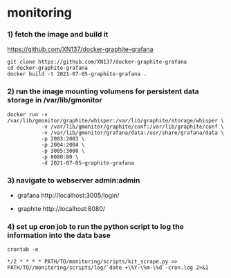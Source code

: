 # monitoring

### 1) fetch the image and build it

https://github.com/XN137/docker-graphite-grafana

```
git clone https://github.com/XN137/docker-graphite-grafana
cd docker-graphite-grafana
docker build -t 2021-07-05-graphite-grafana .
```

### 2) run the image mounting volumens for persistent data storage in /var/lib/gmonitor

```
docker run -v /var/lib/gmonitor/graphite/whisper:/var/lib/graphite/storage/whisper \
           -v /var/lib/gmonitor/graphite/conf:/var/lib/graphite/conf \
           -v /var/lib/gmonitor/grafana/data:/usr/share/grafana/data \
           -p 2003:2003 \
           -p 2004:2004 \
           -p 3005:3000 \
           -p 8080:80 \
           -d 2021-07-05-graphite-grafana

```

### 3) navigate to webserver admin:admin

- grafana
http://localhost:3005/login/

- graphite
http://localhost:8080/

### 4) set up cron job to run the python script to log the information into the data base
```
crontab -e
```


```
*/2 * * * * PATH/TO/monitoring/scripts/kit_scrape.py >> PATH/TO//monitoring/scripts/log/`date +\%Y-\%m-\%d`-cron.log 2>&1
```

